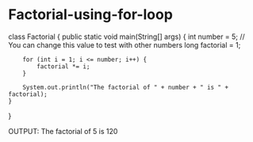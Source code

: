# Factorial-using-for-loop
class Factorial {
    public static void main(String[] args) {
        int number = 5; // You can change this value to test with other numbers
        long factorial = 1;

        for (int i = 1; i <= number; i++) {
            factorial *= i;
        }

        System.out.println("The factorial of " + number + " is " + factorial);
    }
}

OUTPUT:
The factorial of 5 is 120
